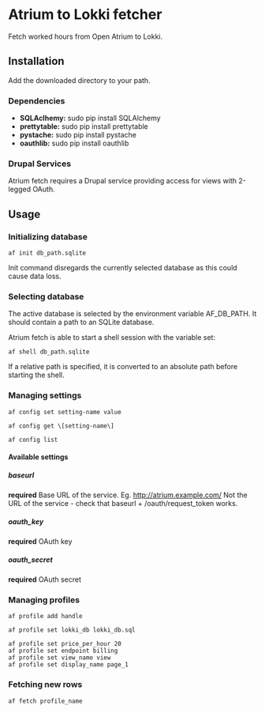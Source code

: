 # Atrium to Lokki fetcher 

Fetch worked hours from Open Atrium to Lokki.

## Installation

  Add the downloaded directory to your path.

### Dependencies

  *  **SQLAclhemy:** sudo pip install SQLAlchemy
  *  **prettytable:** sudo pip install prettytable
  *  **pystache:** sudo pip install pystache
  *  **oauthlib:** sudo pip install oauthlib

### Drupal Services

  Atrium fetch requires a Drupal service providing access for views with 
  2-legged OAuth.

## Usage

### Initializing database

    af init db_path.sqlite

  Init command disregards the currently selected database as this could cause 
  data loss.

### Selecting database
  
  The active database is selected by the environment variable AF\_DB\_PATH. It 
  should contain a path to an SQLite database.

  Atrium fetch is able to start a shell session with the variable set:

    af shell db_path.sqlite

  If a relative path is specified, it is converted to an absolute path before
  starting the shell.

### Managing settings

    af config set setting-name value

    af config get \[setting-name\]

    af config list

#### Available settings

##### baseurl
  **required** Base URL of the service. Eg. http://atrium.example.com/
  Not the URL of the service - check that baseurl + /oauth/request\_token works.

##### oauth\_key
  **required** OAuth key

##### oauth\_secret
  **required** OAuth secret

### Managing profiles

    af profile add handle 

    af profile set lokki_db lokki_db.sql

    af profile set price_per_hour 20
    af profile set endpoint billing
    af profile set view_name view
    af profile set display_name page_1

### Fetching new rows

    af fetch profile_name

